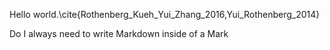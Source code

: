 Hello world.\cite{Rothenberg_Kueh_Yui_Zhang_2016,Yui_Rothenberg_2014}

Do I always need to write Markdown inside of a Mark